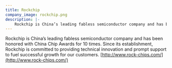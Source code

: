 ```yaml
---
title: Rockchip
company_image: rockchip.png
description: |-
    Rockchip is China’s leading fabless semiconductor company and has been honored with China Chip Awards for 10 times. Since its establishment, Rockchip is committed to providing technical innovation and prompt support to fuel successful growth for our customers.
---
```

Rockchip is China’s leading fabless semiconductor company and has been honored with China Chip Awards for 10 times. Since its establishment, Rockchip is committed to providing technical innovation and prompt support to fuel successful growth for our customers. [http://www.rock-chips.com/](http://www.rock-chips.com/)
